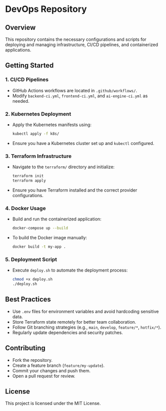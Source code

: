 # DevOps Repository

## Overview
This repository contains the necessary configurations and scripts for deploying and managing infrastructure, CI/CD pipelines, and containerized applications.

## Getting Started

### 1. **CI/CD Pipelines**
- GitHub Actions workflows are located in `.github/workflows/`.
- Modify `backend-ci.yml`, `frontend-ci.yml`, and `ai-engine-ci.yml` as needed.

### 2. **Kubernetes Deployment**
- Apply the Kubernetes manifests using:
  ```sh
  kubectl apply -f k8s/
  ```
- Ensure you have a Kubernetes cluster set up and `kubectl` configured.

### 3. **Terraform Infrastructure**
- Navigate to the `terraform/` directory and initialize:
  ```sh
  terraform init
  terraform apply
  ```
- Ensure you have Terraform installed and the correct provider configurations.

### 4. **Docker Usage**
- Build and run the containerized application:
  ```sh
  docker-compose up --build
  ```
- To build the Docker image manually:
  ```sh
  docker build -t my-app .
  ```

### 5. **Deployment Script**
- Execute `deploy.sh` to automate the deployment process:
  ```sh
  chmod +x deploy.sh
  ./deploy.sh
  ```

## Best Practices
- Use `.env` files for environment variables and avoid hardcoding sensitive data.
- Store Terraform state remotely for better team collaboration.
- Follow Git branching strategies (e.g., `main`, `develop`, `feature/*`, `hotfix/*`).
- Regularly update dependencies and security patches.

## Contributing
- Fork the repository.
- Create a feature branch (`feature/my-update`).
- Commit your changes and push them.
- Open a pull request for review.

## License
This project is licensed under the MIT License.